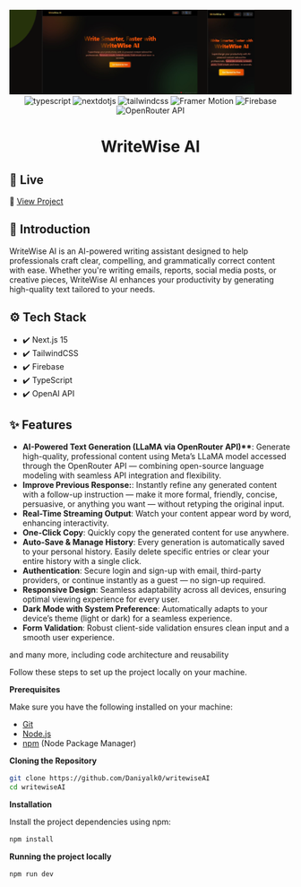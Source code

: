 <div align="center">
  <br />
    <a href="https://writewise-ai.vercel.app/" target="_blank">
      <img src="public/Readmebanner.png" alt="Project Banner">
    </a>
  <br />

<div>
  <img src="https://img.shields.io/badge/-Typescript-black?style=for-the-badge&logoColor=white&logo=react&color=3178C6" alt="typescript" />
  <img src="https://img.shields.io/badge/-Next_JS-black?style=for-the-badge&logoColor=white&logo=nextdotjs&color=000000" alt="nextdotjs" />
  <img src="https://img.shields.io/badge/-Tailwind_CSS-black?style=for-the-badge&logoColor=white&logo=tailwindcss&color=06B6D4" alt="tailwindcss" />
  <img src="https://img.shields.io/badge/-Framer%20Motion-black?style=for-the-badge&logo=framer&logoColor=white&color=0055FF" alt="Framer Motion" />
  <img src="https://img.shields.io/badge/-Firebase-black?style=for-the-badge&logo=firebase&logoColor=white&color=FFCA28" alt="Firebase" />
<img src="https://img.shields.io/badge/-OpenRouter_API-black?style=for-the-badge&logo=cloudflare&logoColor=white&color=412991" alt="OpenRouter API" />


</div>

<h1 align="center">WriteWise AI</h3>
</div>

## 🚀 Live

🔗 [View Project](https://writewise-ai.vercel.app/)

## <a name="introduction">🤖 Introduction</a>

WriteWise AI is an AI-powered writing assistant designed to help professionals craft clear, compelling, and grammatically correct content with ease. Whether you're writing emails, reports, social media posts, or creative pieces, WriteWise AI enhances your productivity by generating high-quality text tailored to your needs.

## ⚙️ Tech Stack

- ✔️ Next.js 15
- ✔️ TailwindCSS
- ✔️ Firebase
- ✔️ TypeScript
- ✔️ OpenAI API

## ✨ Features

- **AI-Powered Text Generation (LLaMA via OpenRouter API)\*\***: Generate high-quality, professional content using Meta’s LLaMA model accessed through the OpenRouter API — combining open-source language modeling with seamless API integration and flexibility.
- **Improve Previous Response:**: Instantly refine any generated content with a follow-up instruction — make it more formal, friendly, concise, persuasive, or anything you want — without retyping the original input.
- **Real-Time Streaming Output**: Watch your content appear word by word, enhancing interactivity.
- **One-Click Copy**: Quickly copy the generated content for use anywhere.
- **Auto-Save & Manage History**: Every generation is automatically saved to your personal history. Easily delete specific entries or clear your entire history with a single click.
- **Authentication**: Secure login and sign-up with email, third-party providers, or continue instantly as a guest — no sign-up required.
- **Responsive Design**: Seamless adaptability across all devices, ensuring optimal viewing experience for every user.
- **Dark Mode with System Preference**: Automatically adapts to your device’s theme (light or dark) for a seamless experience.
- **Form Validation**: Robust client-side validation ensures clean input and a smooth user experience.

and many more, including code architecture and reusability

Follow these steps to set up the project locally on your machine.

**Prerequisites**

Make sure you have the following installed on your machine:

- [Git](https://git-scm.com/)
- [Node.js](https://nodejs.org/en)
- [npm](https://www.npmjs.com/) (Node Package Manager)

**Cloning the Repository**

```bash
git clone https://github.com/Daniyalk0/writewiseAI
cd writewiseAI
```

**Installation**

Install the project dependencies using npm:

```bash
npm install
```

**Running the project locally**

```bash
npm run dev
```
